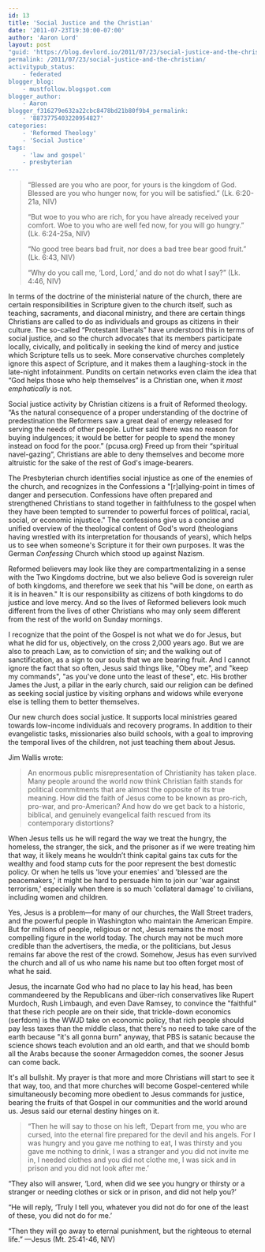 ```yaml
---
id: 13
title: 'Social Justice and the Christian'
date: '2011-07-23T19:30:00-07:00'
author: 'Aaron Lord'
layout: post
"guid: 'https://blog.devlord.io/2011/07/23/social-justice-and-the-christian/'
permalink: /2011/07/23/social-justice-and-the-christian/
activitypub_status:
    - federated
blogger_blog:
    - mustfollow.blogspot.com
blogger_author:
    - Aaron
blogger_f316279e632a22cbc8478bd21b80f9b4_permalink:
    - '8873775403220954827'
categories:
    - 'Reformed Theology'
    - 'Social Justice'
tags:
    - 'law and gospel'
    - presbyterian
---
```


<blockquote>“Blessed are you who are poor,
for yours is the kingdom of God.
Blessed are you who hunger now,
for you will be satisfied.” (Lk. 6:20-21a, NIV)

“But woe to you who are rich,
for you have already received your comfort.
Woe to you who are well fed now,
for you will go hungry.” (Lk. 6:24-25a, NIV)

“No good tree bears bad fruit, nor does a bad tree bear good fruit.” (Lk. 6:43, NIV)

“Why do you call me, ‘Lord, Lord,’ and do not do what I say?” (Lk. 4:46, NIV)</blockquote>
In terms of the doctrine of the ministerial nature of the church, there are certain responsibilities in Scripture given to the church itself, such as teaching, sacraments, and diaconal ministry, and there are certain things Christians are called to do as individuals and groups as citizens in their culture. The so-called “Protestant liberals” have understood this in terms of social justice, and so the church advocates that its members participate locally, civically, and politically in seeking the kind of mercy and justice which Scripture tells us to seek. More conservative churches completely ignore this aspect of Scripture, and it makes them a laughing-stock in the late-night infotainment. Pundits on certain networks even claim the idea that “God helps those who help themselves” is a Christian one, when it <em>most emphatically</em> is not.

Social justice activity by Christian citizens is a fruit of Reformed theology. “As the natural consequence of a proper understanding of the doctrine of predestination the Reformers saw a great deal of energy released for serving the needs of other people. Luther said there was no reason for buying indulgences; it would be better for people to spend the money instead on food for the poor.” (pcusa.org) Freed up from their “spiritual navel-gazing”, Christians are able to deny themselves and become more altruistic for the sake of the rest of God's image-bearers.

The Presbyterian church identifies social injustice as one of the enemies of the church, and recognizes in the Confessions a "[r]allying-point in times of danger and persecution. Confessions have often prepared and strengthened Christians to stand together in faithfulness to the gospel when they have been tempted to surrender to powerful forces of political, racial, social, or economic injustice." The confessions give us a concise and unified overview of the theological content of God's word (theologians having wrestled with its interpretation for thousands of years), which helps us to see when someone's Scripture it for their own purposes. It was the German <em>Confessing</em> Church which stood up against Nazism.

Reformed believers may look like they are compartmentalizing in a sense with the Two Kingdoms doctrine, but we also believe God is sovereign ruler of both kingdoms, and therefore we seek that his "will be done, on earth as it is in heaven." It is our responsibility as citizens of both kingdoms to do justice and love mercy. And so the lives of Reformed believers look much different from the lives of other Christians who may only seem different from the rest of the world on Sunday mornings.

I recognize that the point of the Gospel is not what we do for Jesus, but what he did for us, objectively, on the cross 2,000 years ago. But we are also to preach Law, as to conviction of sin; and the walking out of sanctification, as a sign to our souls that we are bearing fruit. And I cannot ignore the fact that so often, Jesus said things like, "Obey me", and "keep my commands", "as you've done unto the least of these", etc. His brother James the Just, a pillar in the early church, said our religion can be defined as seeking social justice by visiting orphans and widows while everyone else is telling them to better themselves.

Our new church does social justice. It supports local ministries geared towards low-income individuals and recovery programs. In addition to their evangelistic tasks, missionaries also build schools, with a goal to improving the temporal lives of the children, not just teaching them about Jesus.

Jim Wallis wrote:
<blockquote>An enormous public misrepresentation of Christianity has taken place. Many people around the world now think Christian faith stands for political commitments that are almost the opposite of its true meaning. How did the faith of Jesus come to be known as pro-rich, pro-war, and pro-American? And how do we get back to a historic, biblical, and genuinely evangelical faith rescued from its contemporary distortions?</blockquote>
When Jesus tells us he will regard the way we treat the hungry, the homeless, the stranger, the sick, and the prisoner as if we were treating him that way, it likely means he wouldn’t think capital gains tax cuts for the wealthy and food stamp cuts for the poor represent the best domestic policy. Or when he tells us 'love your enemies' and 'blessed are the peacemakers,' it might be hard to persuade him to join our 'war against terrorism,' especially when there is so much 'collateral damage' to civilians, including women and children.

Yes, Jesus is a problem—for many of our churches, the Wall Street traders, and the powerful people in Washington who maintain the American Empire. But for millions of people, religious or not, Jesus remains the most compelling figure in the world today. The church may not be much more credible than the advertisers, the media, or the politicians, but Jesus remains far above the rest of the crowd. Somehow, Jesus has even survived the church and all of us who name his name but too often forget most of what he said.

Jesus, the incarnate God who had no place to lay his head, has been commandeered by the Republicans and über-rich conservatives like Rupert Murdoch, Rush Limbaugh, and even Dave Ramsey, to convince the "faithful" that these rich people are on their side, that trickle-down economics (serfdom) is the WWJD take on economic policy, that rich people should pay less taxes than the middle class, that there's no need to take care of the earth because "it's all gonna burn" anyway, that PBS is satanic because the science shows teach evolution and an old earth, and that we should bomb all the Arabs because the sooner Armageddon comes, the sooner Jesus can come back.

It's all bullshit. My prayer is that more and more Christians will start to see it that way, too, and that more churches will become Gospel-centered while simultaneously becoming more obedient to Jesus commands for justice, bearing the fruits of that Gospel in our communities and the world around us. Jesus said our eternal destiny hinges on it.
<blockquote>“Then he will say to those on his left, ‘Depart from me, you who are cursed, into the eternal fire prepared for the devil and his angels. For I was hungry and you gave me nothing to eat, I was thirsty and you gave me nothing to drink, I was a stranger and you did not invite me in, I needed clothes and you did not clothe me, I was sick and in prison and you did not look after me.’</blockquote>
“They also will answer, ‘Lord, when did we see you hungry or thirsty or a stranger or needing clothes or sick or in prison, and did not help you?’

“He will reply, ‘Truly I tell you, whatever you did not do for one of the least of these, you did not do for me.’

“Then they will go away to eternal punishment, but the righteous to eternal life.” —Jesus (Mt. 25:41-46, NIV)
<div class="blogger-post-footer"><img alt="" width="1" height="1" /></div>